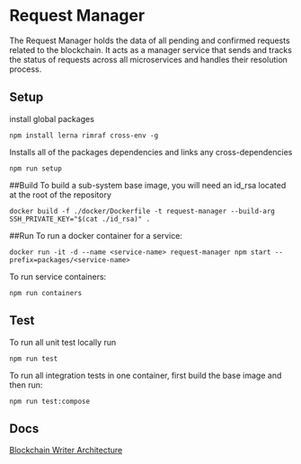 # Request Manager

The Request Manager holds the data of all pending and confirmed requests related to the
blockchain. It acts as a manager service that sends and tracks the status of requests across all
microservices and handles their resolution process.

## Setup
install global packages
```
npm install lerna rimraf cross-env -g
```
Installs all of the packages dependencies and links any cross-dependencies
```
npm run setup
```

##Build
To build a sub-system base image, you will need an id_rsa located at the root of the repository
```
docker build -f ./docker/Dockerfile -t request-manager --build-arg SSH_PRIVATE_KEY="$(cat ./id_rsa)" .
```

##Run
To run a docker container for a service:
```
docker run -it -d --name <service-name> request-manager npm start --prefix=packages/<service-name>
```
To run service containers:
```
npm run containers
```

## Test
To run all unit test locally run

```
npm run test 
```

To run all integration tests in one container, first build the base image and then run:
```
npm run test:compose
```

## Docs
[Blockchain Writer Architecture](https://docs.google.com/document/d/1eXrxDFgjDl-2No22om8vesqGhU7iGtw8iDSuN3VoHJ4/edit#heading=h.jsy3plhn9pv8)
